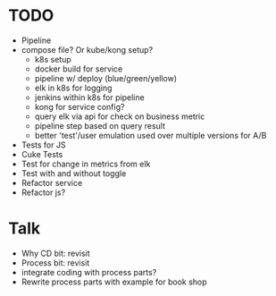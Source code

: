 TODO
====

* Pipeline
* compose file? Or kube/kong setup?
  * k8s setup
  * docker build for service
  * pipeline w/ deploy (blue/green/yellow)
  * elk in k8s for logging
  * jenkins within k8s for pipeline
  * kong for service config?
  * query elk via api for check on business metric
  * pipeline step based on query result
  * better 'test'/user emulation used over multiple versions for A/B
* Tests for JS
* Cuke Tests
* Test for change in metrics from elk
* Test with and without toggle
* Refactor service
* Refactor js?

Talk
====

* Why CD bit: revisit
* Process bit: revisit
* integrate coding with process parts?
* Rewrite process parts with example for book shop
